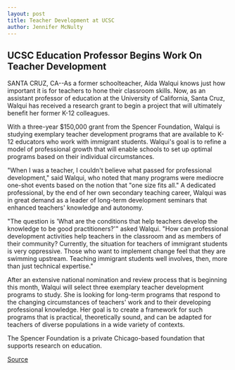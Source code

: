 ```yaml
---
layout: post
title: Teacher Development at UCSC
author: Jennifer McNulty
---
```


## UCSC Education Professor Begins Work On Teacher Development

SANTA CRUZ, CA--As a former schoolteacher, Aída Walqui knows just how important it is for teachers to hone their classroom skills. Now, as an assistant professor of education at the University of California, Santa Cruz, Walqui has received a research grant to begin a project that will ultimately benefit her former K-12 colleagues.

With a three-year $150,000 grant from the Spencer Foundation, Walqui is studying exemplary teacher development programs that are available to K-12 educators who work with immigrant students. Walqui's goal is to refine a model of professional growth that will enable schools to set up optimal programs based on their individual circumstances.

"When I was a teacher, I couldn't believe what passed for professional development," said Walqui, who noted that many programs were mediocre one-shot events based on the notion that "one size fits all." A dedicated professional, by the end of her own secondary teaching career, Walqui was in great demand as a leader of long-term development seminars that enhanced teachers' knowledge and autonomy.

"The question is 'What are the conditions that help teachers develop the knowledge to be good practitioners?'" asked Walqui. "How can professional development activities help teachers in the classroom and as members of their community? Currently, the situation for teachers of immigrant students is very oppressive. Those who want to implement change feel that they are swimming upstream. Teaching immigrant students well involves, then, more than just technical expertise."

After an extensive national nomination and review process that is beginning this month, Walqui will select three exemplary teacher development programs to study. She is looking for long-term programs that respond to the changing circumstances of teachers' work and to their developing professional knowledge. Her goal is to create a framework for such programs that is practical, theoretically sound, and can be adapted for teachers of diverse populations in a wide variety of contexts.

The Spencer Foundation is a private Chicago-based foundation that supports research on education.

[Source](http://www1.ucsc.edu/news_events/press_releases/archive/98-99/01-99/walqui.htm "Permalink to UC Santa Cruz: Teacher Development at UCSC")